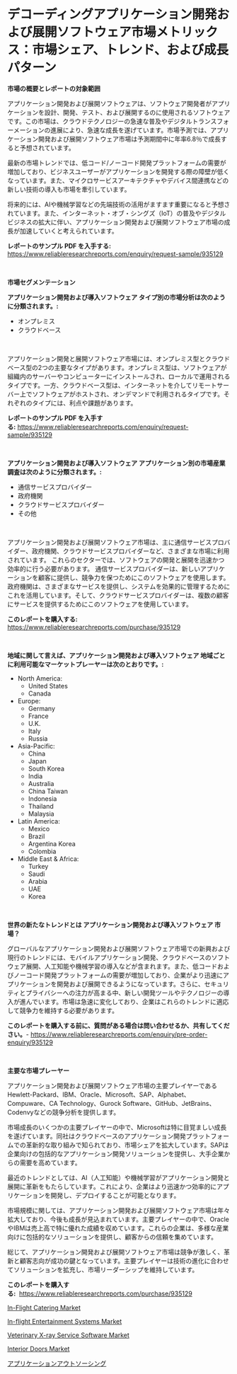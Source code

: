 <p><h1>デコーディングアプリケーション開発および展開ソフトウェア市場メトリックス：市場シェア、トレンド、および成長パターン</h1></p><p><strong>市場の概要とレポートの対象範囲</strong></p>
<p><p>アプリケーション開発および展開ソフトウェアは、ソフトウェア開発者がアプリケーションを設計、開発、テスト、および展開するのに使用されるソフトウェアです。この市場は、クラウドテクノロジーの急速な普及やデジタルトランスフォーメーションの進展により、急速な成長を遂げています。市場予測では、アプリケーション開発および展開ソフトウェア市場は予測期間中に年率6.8％で成長すると予想されています。</p><p>最新の市場トレンドでは、低コード/ノーコード開発プラットフォームの需要が増加しており、ビジネスユーザーがアプリケーションを開発する際の障壁が低くなっています。また、マイクロサービスアーキテクチャやデバイス間連携などの新しい技術の導入も市場を牽引しています。</p><p>将来的には、AIや機械学習などの先端技術の活用がますます重要になると予想されています。また、インターネット・オブ・シングズ（IoT）の普及やデジタルビジネスの拡大に伴い、アプリケーション開発および展開ソフトウェア市場の成長が加速していくと考えられています。</p></p>
<p><strong>レポートのサンプル PDF を入手する:</strong> <a href="https://www.reliableresearchreports.com/enquiry/request-sample/935129">https://www.reliableresearchreports.com/enquiry/request-sample/935129</a></p>
<p>&nbsp;</p>
<p><strong>市場セグメンテーション</strong></p>
<p><strong>アプリケーション開発および導入ソフトウェア タイプ別の市場分析は次のように分類されます。:</strong></p>
<p><ul><li>オンプレミス</li><li>クラウドベース</li></ul></p>
<p>&nbsp;</p>
<p><p>アプリケーション開発と展開ソフトウェア市場には、オンプレミス型とクラウドベース型の2つの主要なタイプがあります。オンプレミス型は、ソフトウェアが組織内のサーバーやコンピューターにインストールされ、ローカルで運用されるタイプです。一方、クラウドベース型は、インターネットを介してリモートサーバー上でソフトウェアがホストされ、オンデマンドで利用されるタイプです。それぞれのタイプには、利点や課題があります。</p></p>
<p><strong>レポートのサンプル PDF を入手する:</strong>&nbsp;<a href="https://www.reliableresearchreports.com/enquiry/request-sample/935129">https://www.reliableresearchreports.com/enquiry/request-sample/935129</a></p>
<p>&nbsp;</p>
<p><strong> アプリケーション開発および導入ソフトウェア アプリケーション別の市場産業調査は次のように分類されます。:</strong></p>
<p><ul><li>通信サービスプロバイダー</li><li>政府機関</li><li>クラウドサービスプロバイダー</li><li>その他</li></ul></p>
<p>&nbsp;</p>
<p><p>アプリケーション開発および展開ソフトウェア市場は、主に通信サービスプロバイダー、政府機関、クラウドサービスプロバイダーなど、さまざまな市場に利用されています。 これらのセクターでは、ソフトウェアの開発と展開を迅速かつ効率的に行う必要があります。 通信サービスプロバイダーは、新しいアプリケーションを顧客に提供し、競争力を保つためにこのソフトウェアを使用します。 政府機関は、さまざまなサービスを提供し、システムを効果的に管理するためにこれを活用しています。そして、クラウドサービスプロバイダーは、複数の顧客にサービスを提供するためにこのソフトウェアを使用しています。</p></p>
<p><strong>このレポートを購入する:</strong>&nbsp; <a href="https://www.reliableresearchreports.com/purchase/935129">https://www.reliableresearchreports.com/purchase/935129</a></p>
<p>&nbsp;</p>
<p><strong>地域に関して言えば、アプリケーション開発および導入ソフトウェア 地域ごとに利用可能なマーケットプレーヤーは次のとおりです。:</strong></p>
<p><ul>
    <li>
        North America:
        <ul>
            <li>United States</li>
            <li>Canada</li>
        </ul>
    </li>
    <li>
        Europe:
        <ul>
            <li>Germany</li>
            <li>France</li>
            <li>U.K.</li>
            <li>Italy</li>
            <li>Russia</li>
        </ul>
    </li>
    <li>
        Asia-Pacific:
        <ul>
            <li>China</li>
            <li>Japan</li>
            <li>South Korea</li>
            <li>India</li>
            <li>Australia</li>
            <li>China Taiwan</li>
            <li>Indonesia</li>
            <li>Thailand</li>
            <li>Malaysia</li>
        </ul>
    </li>
    <li>
        Latin America:
        <ul>
            <li>Mexico</li>
            <li>Brazil</li>
            <li>Argentina Korea</li>
            <li>Colombia</li>
        </ul>
    </li>
    <li>
        Middle East & Africa:
        <ul>
            <li>Turkey</li>
            <li>Saudi</li>
            <li>Arabia</li>
            <li>UAE</li>
            <li>Korea</li>
        </ul>
    </li>
    </ul></p>
<p>&nbsp;</p>
<p><strong>世界の新たなトレンドとは アプリケーション開発および導入ソフトウェア 市場？</strong></p>
<p><p>グローバルなアプリケーション開発および展開ソフトウェア市場での新興および現行のトレンドには、モバイルアプリケーション開発、クラウドベースのソフトウェア展開、人工知能や機械学習の導入などが含まれます。また、低コードおよびノーコード開発プラットフォームの需要が増加しており、企業がより迅速にアプリケーションを開発および展開できるようになっています。さらに、セキュリティとプライバシーへの注力が高まる中、新しい開発ツールやテクノロジーの導入が進んでいます。市場は急速に変化しており、企業はこれらのトレンドに適応して競争力を維持する必要があります。</p></p>
<p><strong>このレポートを購入する前に、質問がある場合は問い合わせるか、共有してください。</strong>- <a href="https://www.reliableresearchreports.com/enquiry/pre-order-enquiry/935129">https://www.reliableresearchreports.com/enquiry/pre-order-enquiry/935129</a></p>
<p>&nbsp;</p>
<p><strong>主要な市場プレーヤー</strong></p>
<p><p>アプリケーション開発および展開ソフトウェア市場の主要プレイヤーであるHewlett-Packard、IBM、Oracle、Microsoft、SAP、Alphabet、Compuware、CA Technology、Gurock Software、GitHub、JetBrains、Codenvyなどの競争分析を提供します。</p><p>市場成長のいくつかの主要プレイヤーの中で、Microsoftは特に目覚ましい成長を遂げています。同社はクラウドベースのアプリケーション開発プラットフォームでの革新的な取り組みで知られており、市場シェアを拡大しています。SAPは企業向けの包括的なアプリケーション開発ソリューションを提供し、大手企業からの需要を高めています。</p><p>最近のトレンドとしては、AI（人工知能）や機械学習がアプリケーション開発と展開に革新をもたらしています。これにより、企業はより迅速かつ効率的にアプリケーションを開発し、デプロイすることが可能となります。</p><p>市場規模に関しては、アプリケーション開発および展開ソフトウェア市場は年々拡大しており、今後も成長が見込まれています。主要プレイヤーの中で、OracleやIBMは売上高で特に優れた成績を収めています。これらの企業は、多様な産業向けに包括的なソリューションを提供し、顧客からの信頼を集めています。</p><p>総じて、アプリケーション開発および展開ソフトウェア市場は競争が激しく、革新と顧客志向が成功の鍵となっています。主要プレイヤーは技術の進化に合わせてソリューションを拡充し、市場リーダーシップを維持しています。</p></p>
<p><strong>このレポートを購入する:</strong>&nbsp;&nbsp;<a href="https://www.reliableresearchreports.com/purchase/935129">https://www.reliableresearchreports.com/purchase/935129</a></p>
<p><p><a href="https://github.com/joannagoyvaerts/Market-Research-Report-List-1/blob/main/in-flight-catering-market.md">In-Flight Catering Market</a></p><p><a href="https://github.com/lubmix/Market-Research-Report-List-1/blob/main/in-flight-entertainment-systems-market.md">In-flight Entertainment Systems Market</a></p><p><a href="https://sore-arch-6db.notion.site/Veterinary-X-ray-Service-Software-Market-Growth-Market-Trends-COVID-19-Impact-and-Forecasts-for-p-7ca47fa8e8f048abaf528357512d73ba">Veterinary X-ray Service Software Market</a></p><p><a href="https://view.publitas.com/reportprime-1/interior-doors-market-size-market-share-and-global-market-analysis-report-2024-2031/">Interior Doors Market</a></p><p><a href="https://github.com/wkuactfdzwizk06/Market-Research-Report-List-1/blob/main/1759115184669.md">アプリケーションアウトソーシング</a></p></p>
